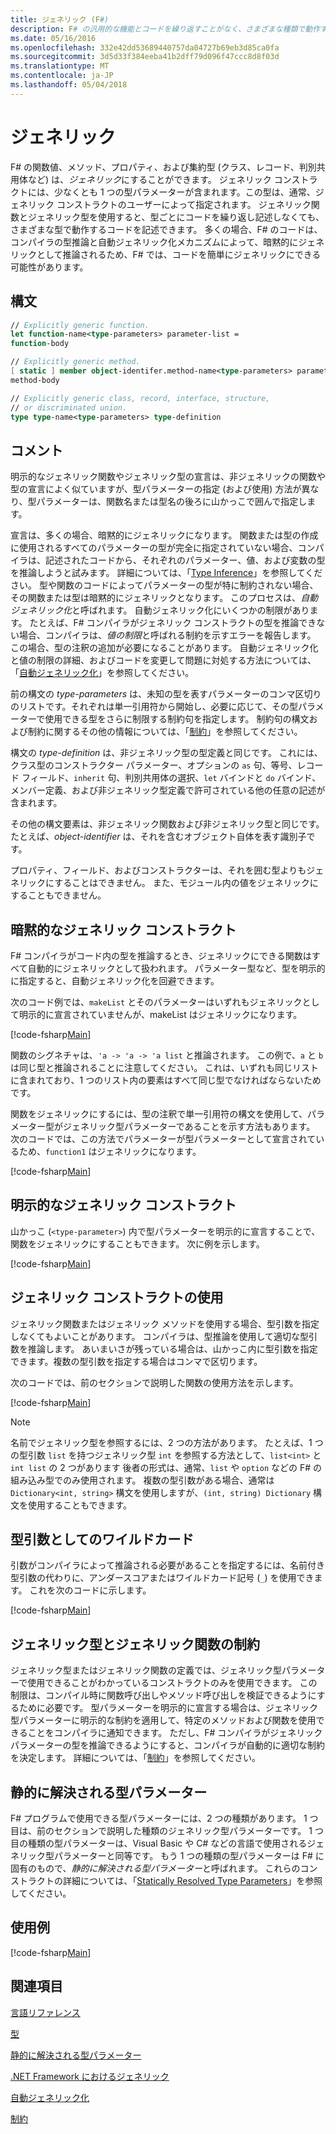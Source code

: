 ```yaml
---
title: ジェネリック (F#)
description: F# の汎用的な機能とコードを繰り返すことがなく、さまざまな種類で動作するコードを記述する型を使用する方法を説明します。
ms.date: 05/16/2016
ms.openlocfilehash: 332e42dd53689440757da04727b69eb3d85ca0fa
ms.sourcegitcommit: 3d5d33f384eeba41b2dff79d096f47ccc8d8f03d
ms.translationtype: MT
ms.contentlocale: ja-JP
ms.lasthandoff: 05/04/2018
---
```

# <a name="generics"></a>ジェネリック

F# の関数値、メソッド、プロパティ、および集約型 (クラス、レコード、判別共用体など) は、*ジェネリック*にすることができます。 ジェネリック コンストラクトには、少なくとも 1 つの型パラメーターが含まれます。この型は、通常、ジェネリック コンストラクトのユーザーによって指定されます。 ジェネリック関数とジェネリック型を使用すると、型ごとにコードを繰り返し記述しなくても、さまざまな型で動作するコードを記述できます。 多くの場合、F# のコードは、コンパイラの型推論と自動ジェネリック化メカニズムによって、暗黙的にジェネリックとして推論されるため、F# では、コードを簡単にジェネリックにできる可能性があります。


## <a name="syntax"></a>構文

```fsharp
// Explicitly generic function.
let function-name<type-parameters> parameter-list =
function-body

// Explicitly generic method.
[ static ] member object-identifer.method-name<type-parameters> parameter-list [ return-type ] =
method-body

// Explicitly generic class, record, interface, structure,
// or discriminated union.
type type-name<type-parameters> type-definition
```

## <a name="remarks"></a>コメント
明示的なジェネリック関数やジェネリック型の宣言は、非ジェネリックの関数や型の宣言によく似ていますが、型パラメーターの指定 (および使用) 方法が異なり、型パラメーターは、関数名または型名の後ろに山かっこで囲んで指定します。

宣言は、多くの場合、暗黙的にジェネリックになります。 関数または型の作成に使用されるすべてのパラメーターの型が完全に指定されていない場合、コンパイラは、記述されたコードから、それぞれのパラメーター、値、および変数の型を推論しようと試みます。 詳細については、「[Type Inference](../type-inference.md)」を参照してください。 型や関数のコードによってパラメーターの型が特に制約されない場合、その関数または型は暗黙的にジェネリックとなります。 このプロセスは、*自動ジェネリック化*と呼ばれます。 自動ジェネリック化にいくつかの制限があります。 たとえば、F# コンパイラがジェネリック コンストラクトの型を推論できない場合、コンパイラは、*値の制限*と呼ばれる制約を示すエラーを報告します。 この場合、型の注釈の追加が必要になることがあります。 自動ジェネリック化と値の制限の詳細、およびコードを変更して問題に対処する方法については、「[自動ジェネリック化](automatic-generalization.md)」を参照してください。

前の構文の *type-parameters* は、未知の型を表すパラメーターのコンマ区切りのリストです。それぞれは単一引用符から開始し、必要に応じて、その型パラメーターで使用できる型をさらに制限する制約句を指定します。 制約句の構文および制約に関するその他の情報については、「[制約](constraints.md)」を参照してください。

構文の *type-definition* は、非ジェネリック型の型定義と同じです。 これには、クラス型のコンストラクター パラメーター、オプションの `as` 句、等号、レコード フィールド、`inherit` 句、判別共用体の選択、`let` バインドと `do` バインド、メンバー定義、および非ジェネリック型定義で許可されている他の任意の記述が含まれます。

その他の構文要素は、非ジェネリック関数および非ジェネリック型と同じです。 たとえば、*object-identifier* は、それを含むオブジェクト自体を表す識別子です。

プロパティ、フィールド、およびコンストラクターは、それを囲む型よりもジェネリックにすることはできません。 また、モジュール内の値をジェネリックにすることもできません。


## <a name="implicitly-generic-constructs"></a>暗黙的なジェネリック コンストラクト
F# コンパイラがコード内の型を推論するとき、ジェネリックにできる関数はすべて自動的にジェネリックとして扱われます。 パラメーター型など、型を明示的に指定すると、自動ジェネリック化を回避できます。

次のコード例では、`makeList` とそのパラメーターはいずれもジェネリックとして明示的に宣言されていませんが、makeList はジェネリックになります。

[!code-fsharp[Main](../../../../samples/snippets/fsharp/lang-ref-1/snippet1700.fs)]

関数のシグネチャは、`'a -> 'a -> 'a list` と推論されます。 この例で、`a` と `b` は同じ型と推論されることに注意してください。 これは、いずれも同じリストに含まれており、1 つのリスト内の要素はすべて同じ型でなければならないためです。

関数をジェネリックにするには、型の注釈で単一引用符の構文を使用して、パラメーター型がジェネリック型パラメーターであることを示す方法もあります。 次のコードでは、この方法でパラメーターが型パラメーターとして宣言されているため、`function1` はジェネリックになります。

[!code-fsharp[Main](../../../../samples/snippets/fsharp/lang-ref-1/snippet1701.fs)]
    
## <a name="explicitly-generic-constructs"></a>明示的なジェネリック コンストラクト
山かっこ (`<type-parameter>`) 内で型パラメーターを明示的に宣言することで、関数をジェネリックにすることもできます。 次に例を示します。

[!code-fsharp[Main](../../../../samples/snippets/fsharp/lang-ref-1/snippet1703.fs)]
    
## <a name="using-generic-constructs"></a>ジェネリック コンストラクトの使用
ジェネリック関数またはジェネリック メソッドを使用する場合、型引数を指定しなくてもよいことがあります。 コンパイラは、型推論を使用して適切な型引数を推論します。 あいまいさが残っている場合は、山かっこ内に型引数を指定できます。複数の型引数を指定する場合はコンマで区切ります。

次のコードでは、前のセクションで説明した関数の使用方法を示します。

[!code-fsharp[Main](../../../../samples/snippets/fsharp/lang-ref-1/snippet1702.fs)]
    
>[!NOTE]
名前でジェネリック型を参照するには、2 つの方法があります。 たとえば、1 つの型引数 `list` を持つジェネリック型 `int` を参照する方法として、`list<int>` と `int list` の 2 つがあります 後者の形式は、通常、`list` や `option` などの F# の組み込み型でのみ使用されます。 複数の型引数がある場合、通常は `Dictionary<int, string>` 構文を使用しますが、`(int, string) Dictionary` 構文を使用することもできます。

## <a name="wildcards-as-type-arguments"></a>型引数としてのワイルドカード
引数がコンパイラによって推論される必要があることを指定するには、名前付き型引数の代わりに、アンダースコアまたはワイルドカード記号 (`_`) を使用できます。 これを次のコードに示します。

[!code-fsharp[Main](../../../../samples/snippets/fsharp/lang-ref-1/snippet1704.fs)]
    
## <a name="constraints-in-generic-types-and-functions"></a>ジェネリック型とジェネリック関数の制約
ジェネリック型またはジェネリック関数の定義では、ジェネリック型パラメーターで使用できることがわかっているコンストラクトのみを使用できます。 この制限は、コンパイル時に関数呼び出しやメソッド呼び出しを検証できるようにするために必要です。 型パラメーターを明示的に宣言する場合は、ジェネリック型パラメーターに明示的な制約を適用して、特定のメソッドおよび関数を使用できることをコンパイラに通知できます。 ただし、F# コンパイラがジェネリック パラメーターの型を推論できるようにすると、コンパイラが自動的に適切な制約を決定します。 詳細については、「[制約](constraints.md)」を参照してください。


## <a name="statically-resolved-type-parameters"></a>静的に解決される型パラメーター
F# プログラムで使用できる型パラメーターには、2 つの種類があります。 1 つ目は、前のセクションで説明した種類のジェネリック型パラメーターです。 1 つ目の種類の型パラメーターは、Visual Basic や C# などの言語で使用されるジェネリック型パラメーターと同等です。 もう 1 つの種類の型パラメーターは F# に固有のもので、*静的に解決される型パラメーター*と呼ばれます。 これらのコンストラクトの詳細については、「[Statically Resolved Type Parameters](statically-resolved-type-parameters.md)」を参照してください。


## <a name="examples"></a>使用例
[!code-fsharp[Main](../../../../samples/snippets/fsharp/lang-ref-1/snippet1705.fs)]
    
## <a name="see-also"></a>関連項目
[言語リファレンス](../index.md)

[型](../fsharp-types.md)

[静的に解決される型パラメーター](statically-resolved-type-parameters.md)

[.NET Framework におけるジェネリック](~/docs/standard/generics/index.md)

[自動ジェネリック化](automatic-generalization.md)

[制約](constraints.md)
